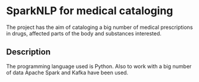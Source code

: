 # SparkNLP for medical cataloging

The project has the aim of cataloging a big number of medical prescriptions in drugs, affected parts of the body and substances interested.
## Description
The programming language used is Python. Also to work with a big number of data Apache Spark and Kafka have been used. 
